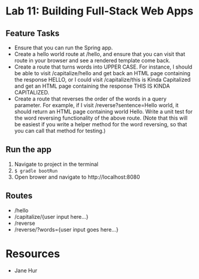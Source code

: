# Lab 11: Building Full-Stack Web Apps

## Feature Tasks
- Ensure that you can run the Spring app.
- Create a hello world route at /hello, and ensure that you can visit that route in your browser and see a rendered template come back.
- Create a route that turns words into UPPER CASE. For instance, I should be able to visit /capitalize/hello and get back an HTML page containing the response HELLO, or I could visit /capitalize/this is Kinda Capitalized and get an HTML page containing the response THIS IS KINDA CAPITALIZED.
- Create a route that reverses the order of the words in a query parameter. For example, if I visit /reverse?sentence=Hello world, it should return an HTML page containing world Hello.
Write a unit test for the word reversing functionality of the above route. (Note that this will be easiest if you write a helper method for the word reversing, so that you can call that method for testing.)

## Run the app
1. Navigate to project in the terminal
2. ``` $ gradle bootRun ```
3. Open brower and navigate to http://localhost:8080

## Routes
- /hello
- /capitalize/{user input here...}
- /reverse
- /reverse/?words={user input goes here...}

# Resources
- Jane Hur
